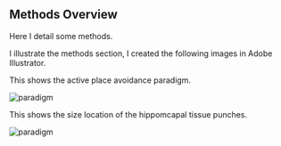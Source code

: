 ## Methods Overview

Here I detail some methods. 

I illustrate the methods section, I created the following images in Adobe Illustrator. 

This shows the active place avoidance paradigm.

![paradigm](./figures/methods_behavior.png "paradigm")

This shows the size location of the hippomcapal tissue punches.

![paradigm](./figures/allenslicephoto-01.png "allen brain and slice photo")
